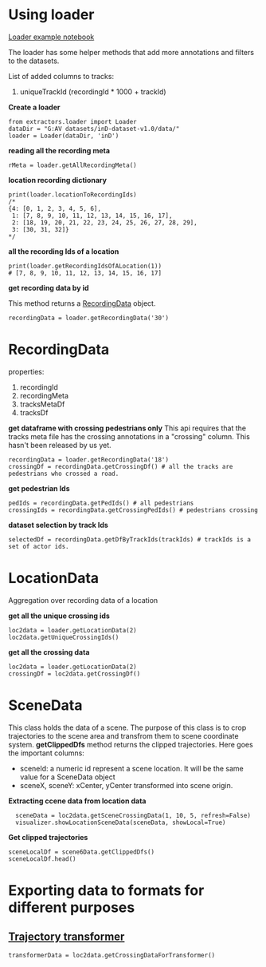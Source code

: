 # Using loader
[Loader example notebook](../src/notebooks/extractor-test.ipynb)

The loader has some helper methods that add more annotations and filters to the datasets. 

List of added columns to tracks:
1. uniqueTrackId (recordingId * 1000 + trackId)

**Create a loader**
```
from extractors.loader import Loader
dataDir = "G:AV datasets/inD-dataset-v1.0/data/"
loader = Loader(dataDir, 'inD')
```

**reading all the recording meta**
```
rMeta = loader.getAllRecordingMeta()
```
**location recording dictionary**
```
print(loader.locationToRecordingIds)
/*
{4: [0, 1, 2, 3, 4, 5, 6],
 1: [7, 8, 9, 10, 11, 12, 13, 14, 15, 16, 17],
 2: [18, 19, 20, 21, 22, 23, 24, 25, 26, 27, 28, 29],
 3: [30, 31, 32]}
*/
```
**all the recording Ids of a location**
```
print(loader.getRecordingIdsOfALocation(1))
# [7, 8, 9, 10, 11, 12, 13, 14, 15, 16, 17]
```
**get recording data by id**

This method returns a [RecordingData](RecordingData.py) object.
```
recordingData = loader.getRecordingData('30')
```

# RecordingData
properties:

1. recordingId
2. recordingMeta
3. tracksMetaDf
4. tracksDf

**get dataframe with crossing pedestrians only**
This api requires that the tracks meta file has the crossing annotations in a "crossing" column. This hasn't been released by us yet.
```
recordingData = loader.getRecordingData('18')
crossingDf = recordingData.getCrossingDf() # all the tracks are pedestrians who crossed a road.

```

**get pedestrian Ids**
```
pedIds = recordingData.getPedIds() # all pedestrians
crossingIds = recordingData.getCrossingPedIds() # pedestrians crossing
```

**dataset selection by track Ids**
```
selectedDf = recordingData.getDfByTrackIds(trackIds) # trackIds is a set of actor ids.
```

# LocationData
Aggregation over recording data of a location

**get all the unique crossing ids**
```
loc2data = loader.getLocationData(2)
loc2data.getUniqueCrossingIds()
```

**get all the crossing data**
```
loc2data = loader.getLocationData(2)
crossingDf = loc2data.getCrossingDf()
```

# SceneData

This class holds the data of a scene. The purpose of this class is to crop trajectories to the scene area and transfrom them to scene coordinate system. **getClippedDfs** method returns the clipped trajectories. Here goes the important columns:
- sceneId: a numeric id represent a scene location. It will be the same value for a SceneData object
- sceneX, sceneY: xCenter, yCenter transformed into scene origin.

**Extracting ccene data from location data**
```
  sceneData = loc2data.getSceneCrossingData(1, 10, 5, refresh=False)
  visualizer.showLocationSceneData(sceneData, showLocal=True)
```

**Get clipped trajectories**
```
sceneLocalDf = scene6Data.getClippedDfs()
sceneLocalDf.head()
```

# Exporting data to formats for different purposes
## [Trajectory transformer]('https://github.com/FGiuliari/Trajectory-Transformer')

```
transformerData = loc2data.getCrossingDataForTransformer()
```




